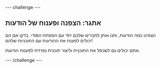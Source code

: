--- challenge ---

## אתגר: הצפנה ופענוח של הודעות

הצפינו כמה הודעות, ותנו אותן לחברים שלכם יחד עם המפתח הסודי. בדקו אם הם יכולים לפענח את ההודעות עם התוכניות שלהם!

אתם יכולים גם לשכפל את התוכנית וליצור תוכנית נפרדת לפענוח הודעות.

--- /challenge ---